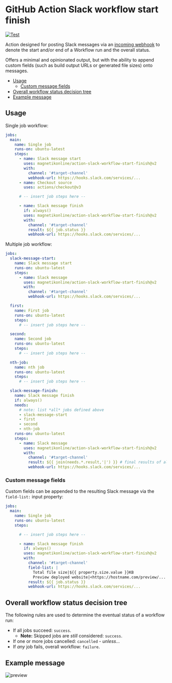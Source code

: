 # GitHub Action Slack workflow start finish

[![Test](https://github.com/magnetikonline/action-slack-workflow-start-finish/actions/workflows/test.yaml/badge.svg)](https://github.com/magnetikonline/action-slack-workflow-start-finish/actions/workflows/test.yaml)

Action designed for posting Slack messages via an [incoming webhook](https://api.slack.com/messaging/webhooks) to denote the start and/or end of a Workflow run and the overall status.

Offers a minimal and opinionated output, but with the ability to append custom fields (such as build output URLs or generated file sizes) onto messages.

- [Usage](#usage)
	- [Custom message fields](#custom-message-fields)
- [Overall workflow status decision tree](#overall-workflow-status-decision-tree)
- [Example message](#example-message)

## Usage

Single job workflow:

```yaml
jobs:
  main:
    name: Single job
    runs-on: ubuntu-latest
    steps:
      - name: Slack message start
        uses: magnetikonline/action-slack-workflow-start-finish@v2
        with:
          channel: '#target-channel'
          webhook-url: https://hooks.slack.com/services/...
      - name: Checkout source
        uses: actions/checkout@v3

      # -- insert job steps here --

      - name: Slack message finish
        if: always()
        uses: magnetikonline/action-slack-workflow-start-finish@v2
        with:
          channel: '#target-channel'
          result: ${{ job.status }}
          webhook-url: https://hooks.slack.com/services/...
```

Multiple job workflow:

```yaml
jobs:
  slack-message-start:
    name: Slack message start
    runs-on: ubuntu-latest
    steps:
      - name: Slack message
        uses: magnetikonline/action-slack-workflow-start-finish@v2
        with:
          channel: '#target-channel'
          webhook-url: https://hooks.slack.com/services/...

  first:
    name: First job
    runs-on: ubuntu-latest
    steps:
      # -- insert job steps here --

  second:
    name: Second job
    runs-on: ubuntu-latest
    steps:
      # -- insert job steps here --

  nth-job:
    name: nth job
    runs-on: ubuntu-latest
    steps:
      # -- insert job steps here --

  slack-message-finish:
    name: Slack message finish
    if: always()
    needs:
      # note: list *all* jobs defined above
      - slack-message-start
      - first
      - second
      - nth-job
    runs-on: ubuntu-latest
    steps:
      - name: Slack message
        uses: magnetikonline/action-slack-workflow-start-finish@v2
        with:
          channel: '#target-channel'
          result: ${{ join(needs.*.result,'|') }} # final results of all jobs
          webhook-url: https://hooks.slack.com/services/...
```

### Custom message fields

Custom fields can be appended to the resulting Slack message via the `field-list:` input property:

```yaml
jobs:
  main:
    name: Single job
    runs-on: ubuntu-latest
    steps:

      # -- insert job steps here --

      - name: Slack message finish
        if: always()
        uses: magnetikonline/action-slack-workflow-start-finish@v2
        with:
          channel: '#target-channel'
          field-list: |
            Total file size|${{ property.size.value }}KB
            Preview deployed website|<https://hostname.com/preview/...|Click here>
          result: ${{ job.status }}
          webhook-url: https://hooks.slack.com/services/...
```

## Overall workflow status decision tree

The following rules are used to determine the eventual status of a workflow run:

- If all jobs succeed: `success`.
	- **Note:** Skipped jobs are _still_ considered: `success`.
- If one or more jobs cancelled: `cancelled` - _unless..._
- If _any_ job fails, overall workflow: `failure`.

## Example message

![preview](https://user-images.githubusercontent.com/1818757/133388692-fc2383a0-aa03-45d1-aca0-cea0a191d730.png)
